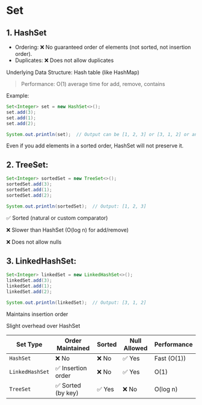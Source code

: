 # Set

## 1. HashSet

- Ordering: ❌ No guaranteed order of elements (not sorted, not insertion order).
- Duplicates: ❌ Does not allow duplicates

Underlying Data Structure: Hash table (like HashMap)

> Performance: O(1) average time for add, remove, contains

Example:

```java
Set<Integer> set = new HashSet<>();
set.add(3);
set.add(1);
set.add(2);

System.out.println(set);  // Output can be [1, 2, 3] or [3, 1, 2] or any order
```

Even if you add elements in a sorted order, HashSet will not preserve it.

## 2. TreeSet:

```java
Set<Integer> sortedSet = new TreeSet<>();
sortedSet.add(3);
sortedSet.add(1);
sortedSet.add(2);

System.out.println(sortedSet);  // Output: [1, 2, 3]
```

✅ Sorted (natural or custom comparator)

❌ Slower than HashSet (O(log n) for add/remove)

❌ Does not allow nulls

 ## 3. LinkedHashSet:

```java
Set<Integer> linkedSet = new LinkedHashSet<>();
linkedSet.add(3);
linkedSet.add(1);
linkedSet.add(2);

System.out.println(linkedSet);  // Output: [3, 1, 2]
```

Maintains insertion order

Slight overhead over HashSet


| Set Type        | Order Maintained  | Sorted | Null Allowed | Performance |
| --------------- | ----------------- | ------ | ------------ | ----------- |
| `HashSet`       | ❌ No              | ❌ No   | ✅ Yes        | Fast (O(1)) |
| `LinkedHashSet` | ✅ Insertion order | ❌ No   | ✅ Yes        | O(1)        |
| `TreeSet`       | ✅ Sorted (by key) | ✅ Yes  | ❌ No         | O(log n)    |

